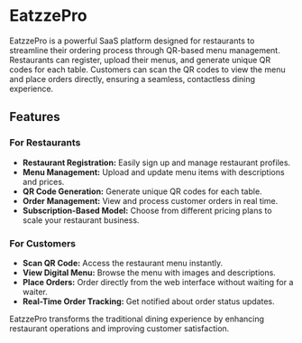 # EatzzePro

EatzzePro is a powerful SaaS platform designed for restaurants to streamline their ordering process through QR-based menu management. Restaurants can register, upload their menus, and generate unique QR codes for each table. Customers can scan the QR codes to view the menu and place orders directly, ensuring a seamless, contactless dining experience.

## Features

### For Restaurants
- **Restaurant Registration:** Easily sign up and manage restaurant profiles.
- **Menu Management:** Upload and update menu items with descriptions and prices.
- **QR Code Generation:** Generate unique QR codes for each table.
- **Order Management:** View and process customer orders in real time.
- **Subscription-Based Model:** Choose from different pricing plans to scale your restaurant business.

### For Customers
- **Scan QR Code:** Access the restaurant menu instantly.
- **View Digital Menu:** Browse the menu with images and descriptions.
- **Place Orders:** Order directly from the web interface without waiting for a waiter.
- **Real-Time Order Tracking:** Get notified about order status updates.

EatzzePro transforms the traditional dining experience by enhancing restaurant operations and improving customer satisfaction.
